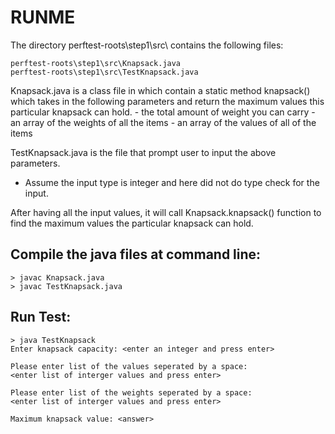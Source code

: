 RUNME
=====
The directory perftest-roots\step1\src\ contains the following files:

	perftest-roots\step1\src\Knapsack.java
	perftest-roots\step1\src\TestKnapsack.java

Knapsack.java is a class file in which contain a static method knapsack() which 
takes in the following parameters and return the maximum values this particular
knapsack can hold.
	- the total amount of weight you can carry
	- an array of the weights of all the items
	- an array of the values of all of the items

TestKnapsack.java is the file that prompt user to input the above parameters.
* Assume the input type is integer and here did not do type check for the input.

After having all the input values, it will call Knapsack.knapsack() function to find 
the maximum values the particular knapsack can hold.

Compile the java files at command line:
----------------------------------------
	> javac Knapsack.java
	> javac TestKnapsack.java

Run Test:
---------
	> java TestKnapsack
	Enter knapsack capacity: <enter an integer and press enter>
	
	Please enter list of the values seperated by a space:
	<enter list of interger values and press enter>
	
	Please enter list of the weights seperated by a space:
	<enter list of interger values and press enter>
	
	Maximum knapsack value: <answer>
